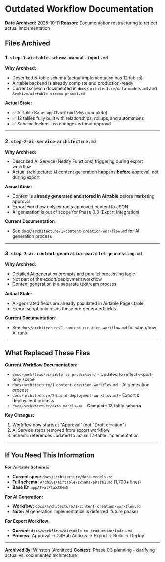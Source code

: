 # Outdated Workflow Documentation

**Date Archived:** 2025-10-11
**Reason:** Documentation restructuring to reflect actual implementation

## Files Archived

### 1. `step-1-airtable-schema-manual-input.md`
**Why Archived:**
- Described 5-table schema (actual implementation has 12 tables)
- Airtable backend is already complete and production-ready
- Current schema documented in `docs/architecture/data-models.md` and `Archive/airtable-schema-phase1.md`

**Actual State:**
- ✅ Airtable Base: `appATvatPtaoJ8MmS` (complete)
- ✅ 12 tables fully built with relationships, rollups, and automations
- ✅ Schema locked - no changes without approval

---

### 2. `step-2-ai-service-architecture.md`
**Why Archived:**
- Described AI Service (Netlify Functions) triggering during export workflow
- Actual architecture: AI content generation happens **before** approval, not during export

**Actual State:**
- Content is **already generated and stored in Airtable** before marketing approval
- Export workflow only extracts approved content to JSON
- AI generation is out of scope for Phase 0.3 (Export Integration)

**Current Documentation:**
- See `docs/architecture/1-content-creation-workflow.md` for AI generation process

---

### 3. `step-3-ai-content-generation-parallel-processing.md`
**Why Archived:**
- Detailed AI generation prompts and parallel processing logic
- Not part of the export/deployment workflow
- Content generation is a separate upstream process

**Actual State:**
- AI-generated fields are already populated in Airtable Pages table
- Export script only reads these pre-generated fields

**Current Documentation:**
- See `docs/architecture/1-content-creation-workflow.md` for when/how AI runs

---

## What Replaced These Files

**Current Workflow Documentation:**
- `docs/workflows/airtable-to-production/` - Updated to reflect export-only scope
- `docs/architecture/1-content-creation-workflow.md` - AI generation process
- `docs/architecture/2-build-deployment-workflow.md` - Export & deployment process
- `docs/architecture/data-models.md` - Complete 12-table schema

**Key Changes:**
1. Workflow now starts at "Approval" (not "Draft creation")
2. AI Service steps removed from export workflow
3. Schema references updated to actual 12-table implementation

---

## If You Need This Information

**For Airtable Schema:**
- **Current spec:** `docs/architecture/data-models.md`
- **Full schema:** `Archive/airtable-schema-phase1.md` (1,700+ lines)
- **Base ID:** `appATvatPtaoJ8MmS`

**For AI Generation:**
- **Workflow:** `docs/architecture/1-content-creation-workflow.md`
- **Note:** AI generation implementation is deferred (future phase)

**For Export Workflow:**
- **Current:** `docs/workflows/airtable-to-production/index.md`
- **Process:** Approval → GitHub Actions → Export → Build → Deploy

---

**Archived By:** Winston (Architect)
**Context:** Phase 0.3 planning - clarifying actual vs. documented architecture

